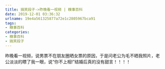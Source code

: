 ```yaml
---
title: 搞笑段子->昨晚看一视频 | 糗事百科
date: 2019-12-01 03:36:32
urlname: 19e4a561325877a72e1c2805967bca91
tags: 
- 糗事百科
categories:
- 糗事百科
- 搞笑段子
---
```

昨晚看一视频，说男票不在朋友圈晒女票的原因，于是问老公为毛不晒我照片，老公淡淡的瞟了我一眼，说“你不上相!”结婚后真的没有甜言！！！！


